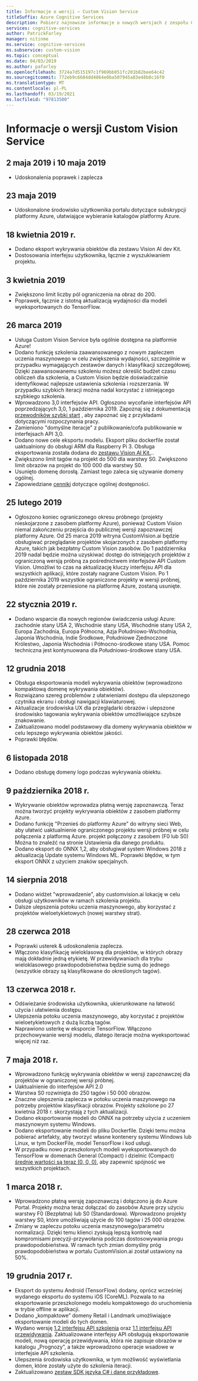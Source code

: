 ```yaml
---
title: Informacje o wersji — Custom Vision Service
titleSuffix: Azure Cognitive Services
description: Pobierz najnowsze informacje o nowych wersjach z zespołu Custom Vision.
services: cognitive-services
author: PatrickFarley
manager: nitinme
ms.service: cognitive-services
ms.subservice: custom-vision
ms.topic: conceptual
ms.date: 04/03/2019
ms.author: pafarley
ms.openlocfilehash: 3724a7d515197c1f969bb051fc201b82bee64c42
ms.sourcegitcommit: 772eb9c6684dd4864e0ba507945a83e48b8c16f0
ms.translationtype: MT
ms.contentlocale: pl-PL
ms.lasthandoff: 03/19/2021
ms.locfileid: "97813500"
---
```

# <a name="custom-vision-service-release-notes"></a>Informacje o wersji Custom Vision Service

## <a name="may-2-2019-and-may-10-2019"></a>2 maja 2019 i 10 maja 2019

- Udoskonalenia poprawek i zaplecza

## <a name="may-23-2019"></a>23 maja 2019

- Udoskonalone środowisko użytkownika portalu dotyczące subskrypcji platformy Azure, ułatwiające wybieranie katalogów platformy Azure.

## <a name="april-18-2019"></a>18 kwietnia 2019 r. 

- Dodano eksport wykrywania obiektów dla zestawu Vision AI dev Kit.
- Dostosowania interfejsu użytkownika, łącznie z wyszukiwaniem projektu.

## <a name="april-3-2019"></a>3 kwietnia 2019

- Zwiększono limit liczby pól ograniczenia na obraz do 200. 
- Poprawek, łącznie z istotną aktualizacją wydajności dla modeli wyeksportowanych do TensorFlow. 

## <a name="march-26-2019"></a>26 marca 2019

- Usługa Custom Vision Service była ogólnie dostępna na platformie Azure!
- Dodano funkcję szkolenia zaawansowanego z nowym zapleczem uczenia maszynowego w celu zwiększenia wydajności, szczególnie w przypadku wymagających zestawów danych i klasyfikacji szczegółowej. Dzięki zaawansowanemu szkoleniu możesz określić budżet czasu obliczeń dla szkolenia, a Custom Vision będzie doświadczalnie identyfikować najlepsze ustawienia szkolenia i rozszerzania. W przypadku szybkich iteracji można nadal korzystać z istniejącego szybkiego szkolenia.
- Wprowadzono 3,0 interfejsów API. Ogłoszono wycofanie interfejsów API poprzedzających 3,0, 1 października 2019. Zapoznaj się z dokumentacją [przewodników szybki start](./quickstarts/image-classification.md) , aby zapoznać się z przykładami dotyczącymi rozpoczynania pracy.
- Zamieniono "domyślne iteracje" z publikowanie/cofa publikowanie w interfejsach API 3,0.
- Dodano nowe cele eksportu modelu. Eksport pliku dockerfile został uaktualniony do obsługi ARM dla Raspberry Pi 3. Obsługa eksportowania została dodana do [zestawu Vision AI Kit.](https://visionaidevkit.com/)..
- Zwiększono limit tagów na projekt do 500 dla warstwy S0. Zwiększono limit obrazów na projekt do 100 000 dla warstwy S0.
- Usunięto domenę dorosłą. Zamiast tego zaleca się używanie domeny ogólnej.
- Zapowiedziane [cenniki](https://azure.microsoft.com/pricing/details/cognitive-services/custom-vision-service/) dotyczące ogólnej dostępności.  

## <a name="february-25-2019"></a>25 lutego 2019

- Ogłoszono koniec ograniczonego okresu próbnego (projekty nieskojarzone z zasobem platformy Azure), ponieważ Custom Vision niemal zakończeniu przejścia do publicznej wersji zapoznawczej platformy Azure. Od 25 marca 2019 witryna CustomVision.ai będzie obsługiwać przeglądanie projektów skojarzonych z zasobem platformy Azure, takich jak bezpłatny Custom Vision zasobów. Do 1 października 2019 nadal będzie można uzyskiwać dostęp do istniejących projektów z ograniczoną wersją próbną za pośrednictwem interfejsów API Custom Vision. Umożliwi to czas na aktualizację kluczy interfejsu API dla wszystkich aplikacji, które zostały nagrane Custom Vision. Po 1 października 2019 wszystkie ograniczone projekty w wersji próbnej, które nie zostały przeniesione na platformę Azure, zostaną usunięte.

## <a name="january-22-2019"></a>22 stycznia 2019 r.

- Dodano wsparcie dla nowych regionów świadczenia usługi Azure: zachodnie stany USA 2, Wschodnie stany USA, Wschodnie stany USA 2, Europa Zachodnia, Europa Północna, Azja Południowo-Wschodnia, Japonia Wschodnia, Indie Środkowe, Południowe Zjednoczone Królestwo, Japonia Wschodnia i Północno-środkowe stany USA. Pomoc techniczna jest kontynuowana dla Południowo-środkowe stany USA.

## <a name="december-12-2018"></a>12 grudnia 2018

- Obsługa eksportowania modeli wykrywania obiektów (wprowadzono kompaktową domenę wykrywania obiektów).
- Rozwiązano szereg problemów z ułatwieniami dostępu dla ulepszonego czytnika ekranu i obsługi nawigacji klawiaturowej.
- Aktualizacje środowiska UX dla przeglądarki obrazów i ulepszone środowisko tagowania wykrywania obiektów umożliwiające szybsze znakowanie.  
- Zaktualizowano model podstawowy dla domeny wykrywania obiektów w celu lepszego wykrywania obiektów jakości.
- Poprawki błędów.

## <a name="november-6-2018"></a>6 listopada 2018

- Dodano obsługę domeny logo podczas wykrywania obiektu.

## <a name="october-9-2018"></a>9 października 2018 r.

- Wykrywanie obiektów wprowadza płatną wersję zapoznawczą. Teraz można tworzyć projekty wykrywania obiektów z zasobem platformy Azure.
- Dodano funkcję "Przenieś do platformy Azure" do witryny sieci Web, aby ułatwić uaktualnienie ograniczonego projektu wersji próbnej w celu połączenia z platformą Azure. projekt połączony z zasobem (F0 lub S0) Można to znaleźć na stronie Ustawienia dla danego produktu.  
- Dodano eksport do ONNX 1,2, aby obsługiwał system Windows 2018 z aktualizacją Update systemu Windows ML.
Poprawki błędów, w tym eksport ONNX z użyciem znaków specjalnych.

## <a name="august-14-2018"></a>14 sierpnia 2018

- Dodano widżet "wprowadzenie", aby customvision.ai lokację w celu obsługi użytkowników w ramach szkolenia projektu.
- Dalsze ulepszenia potoku uczenia maszynowego, aby korzystać z projektów wieloetykietowych (nowej warstwy strat).

## <a name="june-28-2018"></a>28 czerwca 2018

- Poprawki usterek & udoskonalenia zaplecza.
- Włączono klasyfikację wieloklasową dla projektów, w których obrazy mają dokładnie jedną etykietę. W przewidywaniach dla trybu wieloklasowego prawdopodobieństwa będzie sumą do jednego (wszystkie obrazy są klasyfikowane do określonych tagów).

## <a name="june-13-2018"></a>13 czerwca 2018 r.

- Odświeżanie środowiska użytkownika, ukierunkowane na łatwość użycia i ułatwienia dostępu.
- Ulepszenia potoku uczenia maszynowego, aby korzystać z projektów wieloetykietowych z dużą liczbą tagów.
- Naprawiono usterkę w eksporcie TensorFlow. Włączono przechowywanie wersji modelu, dlatego iteracje można wyeksportować więcej niż raz.

## <a name="may-7-2018"></a>7 maja 2018 r.

- Wprowadzono funkcję wykrywania obiektów w wersji zapoznawczej dla projektów w ograniczonej wersji próbnej.
- Uaktualnienie do interfejsów API 2.0
- Warstwa S0 rozwinięta do 250 tagów i 50 000 obrazów.
- Znaczne ulepszenia zaplecza w potoku uczenia maszynowego na potrzeby projektów klasyfikacji obrazów. Projekty szkolone po 27 kwietnia 2018 r. skorzystają z tych aktualizacji.
- Dodano eksportowanie modeli do ONNX na potrzeby użycia z uczeniem maszynowym systemu Windows.
- Dodano eksportowanie modeli do pliku Dockerfile. Dzięki temu można pobierać artefakty, aby tworzyć własne kontenery systemu Windows lub Linux, w tym DockerFile, model TensorFlow i kod usługi.
- W przypadku nowo przeszkolonych modeli wyeksportowanych do TensorFlow w domenach General (Compact) i dzielnic (Compact) [średnie wartości są teraz (0, 0, 0)](https://github.com/azure-samples/cognitive-services-android-customvision-sample), aby zapewnić spójność we wszystkich projektach.

## <a name="march-1-2018"></a>1 marca 2018 r.

- Wprowadzono płatną wersję zapoznawczą i dołączono ją do Azure Portal. Projekty można teraz dołączać do zasobów Azure przy użyciu warstwy F0 (Bezpłatna) lub S0 (Standardowa). Wprowadzono projekty warstwy S0, które umożliwiają użycie do 100 tagów i 25 000 obrazów.
- Zmiany w zapleczu potoku uczenia maszynowego/parametru normalizacji. Dzięki temu klienci zyskują lepszą kontrolę nad kompromisami precyzji-przywołania podczas dostosowywania progu prawdopodobieństwa. W ramach tych zmian domyślny próg prawdopodobieństwa w portalu CustomVision.ai został ustawiony na 50%.

## <a name="december-19-2017"></a>19 grudnia 2017 r.

- Eksport do systemu Android (TensorFlow) dodany, oprócz wcześniej wydanego eksportu do systemu iOS (CoreML). Pozwala to na eksportowanie przeszkolonego modelu kompaktowego do uruchomienia w trybie offline w aplikacji.
- Dodano „kompaktowe” domeny Retail i Landmark umożliwiające eksportowanie modeli do tych domen.
- Wydano wersję [1.2 interfejsu API szkolenia](https://southcentralus.dev.cognitive.microsoft.com/docs/services/f2d62aa3b93843d79e948fe87fa89554/operations/5a3044ee08fa5e06b890f11f) oraz [1.1 interfejsu API przewidywania](https://southcentralus.dev.cognitive.microsoft.com/docs/services/57982f59b5964e36841e22dfbfe78fc1/operations/5a3044f608fa5e06b890f164). Zaktualizowane interfejsy API obsługują eksportowanie modeli, nową operację przewidywania, która nie zapisuje obrazów w katalogu „Prognozy”, a także wprowadzono operacje wsadowe w interfejsie API szkolenia.
- Ulepszenia środowiska użytkownika, w tym możliwość wyświetlania domen, które zostały użyte do szkolenia iteracji.
- Zaktualizowano [zestaw SDK języka C# i dane przykładowe](https://github.com/Microsoft/Cognitive-CustomVision-Windows).